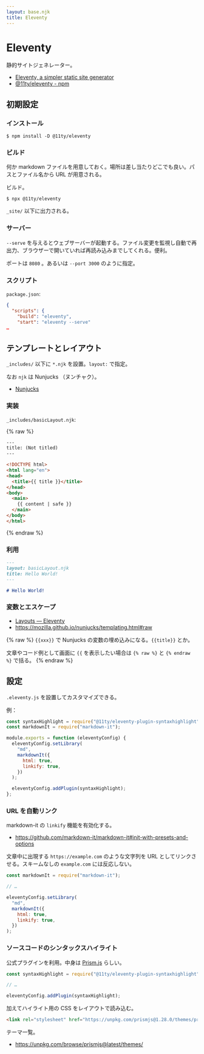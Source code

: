 ```yaml
---
layout: base.njk
title: Eleventy
---
```


# Eleventy

静的サイトジェネレーター。

- [Eleventy, a simpler static site generator](https://www.11ty.dev/)
- [@11ty/eleventy - npm](https://www.npmjs.com/package/@11ty/eleventy)

## 初期設定

### インストール

```
$ npm install -D @11ty/eleventy
```

### ビルド

何か markdown ファイルを用意しておく。場所は差し当たりどこでも良い。パスとファイル名から URL が用意される。

ビルド。

```
$ npx @11ty/eleventy
```

`_site/` 以下に出力される。

### サーバー

`--serve` を与えるとウェブサーバーが起動する。ファイル変更を監視し自動で再出力、ブラウザーで開いていれば再読み込みまでしてくれる。便利。

ポートは `8080` 。あるいは `--port 3000` のように指定。

### スクリプト

`package.json`:

```json
{
  "scripts": {
    "build": "eleventy",
    "start": "eleventy --serve"
…
```

## テンプレートとレイアウト

`_includes/` 以下に `*.njk` を設置。`layout:` で指定。

なお `njk` は Nunjucks （ヌンチャク）。

- [Nunjucks](https://mozilla.github.io/nunjucks/)

### 実装

`_includes/basicLayout.njk`:

{% raw %}

```html
---
title: (Not titled)
---

<!DOCTYPE html>
<html lang="en">
<head>
  <title>{{ title }}</title>
</head>
<body>
  <main>
    {{ content | safe }}
  </main>
</body>
</html>
```

{% endraw %}

### 利用

```md
---
layout: basicLayout.njk
title: Hello World!
---

# Hello World!
```

### 変数とエスケープ

- [Layouts — Eleventy](https://www.11ty.dev/docs/layouts/)
- https://mozilla.github.io/nunjucks/templating.html#raw

{% raw %}
`{{xxx}}` で Nunjucks の変数の埋め込みになる。`{{title}}` とか。

文章やコード例として画面に `{{` を表示したい場合は `{% raw %}`  と <code>{<!-- -->% endraw %}</code> で括る。
{% endraw %}

## 設定

`.eleventy.js` を設置してカスタマイズできる。

例：

```js
const syntaxHighlight = require("@11ty/eleventy-plugin-syntaxhighlight");
const markdownIt = require("markdown-it");

module.exports = function (eleventyConfig) {
  eleventyConfig.setLibrary(
    "md",
    markdownIt({
      html: true,
      linkify: true,
    })
  );

  eleventyConfig.addPlugin(syntaxHighlight);
};
```

### URL を自動リンク

markdown-it の `linkify` 機能を有効化する。

- https://github.com/markdown-it/markdown-it#init-with-presets-and-options

文章中に出現する `https://example.com` のような文字列を URL としてリンクさせる。スキームなしの `example.com` には反応しない。

```js
const markdownIt = require("markdown-it");

// …

eleventyConfig.setLibrary(
  "md",
  markdownIt({
    html: true,
    linkify: true,
  })
);
```

### ソースコードのシンタックスハイライト

公式プラグインを利用。中身は [Prism.js](https://prismjs.com/) らしい。

```js
const syntaxHighlight = require("@11ty/eleventy-plugin-syntaxhighlight");

// …

eleventyConfig.addPlugin(syntaxHighlight);
```

加えてハイライト用の CSS をレイアウトで読み込む。

```html
<link rel="stylesheet" href="https://unpkg.com/prismjs@1.28.0/themes/prism-okaidia.css">
```

テーマ一覧。

- https://unpkg.com/browse/prismjs@latest/themes/
